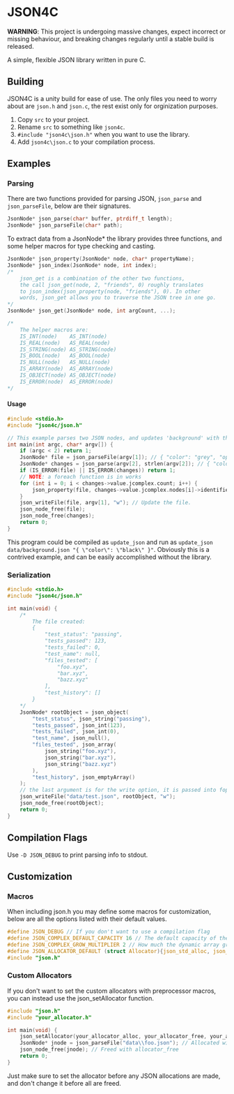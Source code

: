 ﻿JSON4C
======

**WARNING**: This project is undergoing massive changes, expect incorrect or missing behaviour, and breaking changes regularly until a stable build is released.

A simple, flexible JSON library written in pure C.

## Building

JSON4C is a unity build for ease of use. The only files you need to worry about are `json.h` and `json.c`, the rest exist only for orginization purposes.

1. Copy `src` to your project.
2. Rename `src` to something like `json4c`.
3. `#include "json4c\json.h"` when you want to use the library.
4. Add `json4c\json.c` to your compilation process.

## Examples

### Parsing

There are two functions provided for parsing JSON, `json_parse` and `json_parseFile`, below are their signatures.

~~~c
JsonNode* json_parse(char* buffer, ptrdiff_t length);
JsonNode* json_parseFile(char* path);
~~~

To extract data from a JsonNode* the library provides three functions, and some helper macros for type checking and casting.

~~~c
JsonNode* json_property(JsonNode* node, char* propertyName);
JsonNode* json_index(JsonNode* node, int index);
/*
	json_get is a combination of the other two functions,
	the call json_get(node, 2, "friends", 0) roughly translates
	to json_index(json_property(node, "friends"), 0). In other
	words, json_get allows you to traverse the JSON tree in one go.
*/
JsonNode* json_get(JsonNode* node, int argCount, ...);

/*
	The helper macros are:
	IS_INT(node)	AS_INT(node)
	IS_REAL(node)	AS_REAL(node)
	IS_STRING(node)	AS_STRING(node)
	IS_BOOL(node) 	AS_BOOL(node)
	IS_NULL(node) 	AS_NULL(node)
	IS_ARRAY(node) 	AS_ARRAY(node)
	IS_OBJECT(node) AS_OBJECT(node)
	IS_ERROR(node) 	AS_ERROR(node)
*/
~~~

#### Usage

~~~c
#include <stdio.h>
#include "json4c/json.h"

// This example parses two JSON nodes, and updates 'background' with the changes in 'changes'.
int main(int argc, char* argv[]) {
	if (argc < 2) return 1;
	JsonNode* file = json_parseFile(argv[1]); // { "color": "grey", "opacity": 0.95 }
	JsonNode* changes = json_parse(argv[2], strlen(argv[2]); // { "color": "black" }
	if (IS_ERROR(file) || IS_ERROR(changes)) return 1;
	// NOTE: a foreach function is in works
	for (int i = 0; i < changes->value.jcomplex.count; i++) {
		json_property(file, changes->value.jcomplex.nodes[i]->identifier)->value = changes->value.jcomplex.nodes[i]->value;
	}
	json_writeFile(file, argv[1], "w"); // Update the file.
	json_node_free(file);
	json_node_free(changes);
	return 0;
}
~~~

This program could be compiled as `update_json` and run as `update_json data/background.json "{ \"color\": \"black\" }"`.
Obviously this is a contrived example, and can be easily accomplished without the library.

### Serialization

~~~c
#include <stdio.h>
#include "json4c/json.h"

int main(void) {
	/*
		The file created:
		{
			"test_status": "passing",
			"tests_passed": 123,
			"tests_failed": 0,
			"test_name": null,
			"files_tested": [
				"foo.xyz",
				"bar.xyz",
				"bazz.xyz"
			],
			"test_history": []
		}
	*/
	JsonNode* rootObject = json_object(
		"test_status", json_string("passing"),
		"tests_passed", json_int(123),
		"tests_failed", json_int(0),
		"test_name", json_null(),
		"files_tested", json_array(
			json_string("foo.xyz"),
			json_string("bar.xyz"),
			json_string("bazz.xyz")
		),
		"test_history", json_emptyArray()
	);
	// the last argument is for the write option, it is passed into fopen()
	json_writeFile("data/test.json", rootObject, "w");
	json_node_free(rootObject);
	return 0;
}
~~~

## Compilation Flags

Use `-D JSON_DEBUG` to print parsing info to stdout.

## Customization

### Macros

When including json.h you may define some macros for customization, below are all the options listed with their default values.

~~~c
#define JSON_DEBUG // If you don't want to use a compilation flag
#define JSON_COMPLEX_DEFAULT_CAPACITY 16 // The default capacity of the dynamic array.
#define JSON_COMPLEX_GROW_MULTIPLIER 2 // How much the dynamic array grows by
#define JSON_ALLOCATOR_DEFAULT (struct Allocator){json_std_alloc, json_std_free, json_std_realloc, NULL}
#include "json.h"
~~~

### Custom Allocators

If you don't want to set the custom allocators with preprocessor macros, you can instead use the json_setAllocator function.

~~~c
#include "json.h"
#include "your_allocator.h"

int main(void) {
	json_setAllocator(your_allocator_alloc, your_allocator_free, your_allocator_realloc, your_allocator_instance);
	JsonNode* jnode = json_parseFile("data\\foo.json"); // Allocated with allocator_alloc
	json_node_free(jnode); // Freed with allocator_free
	return 0;
}
~~~

Just make sure to set the allocator before any JSON allocations are made, and don't change it before all are freed.










